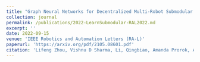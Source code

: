 ```yaml
---
title: "Graph Neural Networks for Decentralized Multi-Robot Submodular Action Selection"
collection: journal
permalink: /publications/2022-LearnSubmodular-RAL2022.md
excerpt: ''
date: 2022-09-15
venue: 'IEEE Robotics and Automation Letters (RA-L)'
paperurl: 'https://arxiv.org/pdf/2105.08601.pdf'
citation: 'Lifeng Zhou, Vishnu D Sharma, Li, Qingbiao, Amanda Prorok, Alejandro Ribeiro, Vijay Kumar. “Graph Neural Networks for Decentralized Multi-Robot Submodular Action Selection,” IEEE Robotics and Automation Letters (JCR Q2, IF 3.74), Under Review'
---
```

<!-- <a href="https://youtu.be/KbAp38QYU9o
" target="_blank"><img src="/images/customized/G2RL2020.png" 
alt="IMAGE ALT TEXT HERE" width="560" height="315" border="10" /></a> -->